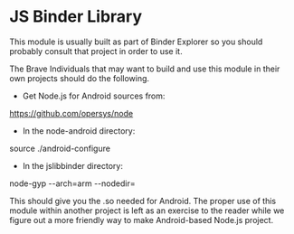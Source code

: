 # JS Binder Library

This module is usually built as part of Binder Explorer so you should probably
consult that project in order to use it.

The Brave Individuals that may want to build and use this module in their own
projects should do the following.

- Get Node.js for Android sources from:

https://github.com/opersys/node

- In the node-android directory:

source ./android-configure <Android NDK directory> <ia32 or arm>

- In the jslibbinder directory:

node-gyp --arch=arm --nodedir=<node-android directory>

This should give you the .so needed for Android. The proper use of this module
within another project is left as an exercise to the reader while we figure
out a more friendly way to make Android-based Node.js project.
